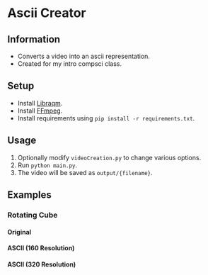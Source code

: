 # Ascii Creator

## Information

- Converts a video into an ascii representation.
- Created for my intro compsci class.

## Setup

- Install [Libraqm](https://github.com/HOST-Oman/libraqm).  
- Install [FFmpeg](https://ffmpeg.org/).  
- Install requirements using `pip install -r requirements.txt`.  

## Usage

1. Optionally modify `videoCreation.py` to change various options.
2. Run `python main.py`.
3. The video will be saved as `output/{filename}`.

## Examples

### Rotating Cube

#### Original

#### ASCII (160 Resolution)

#### ASCII (320 Resolution)
